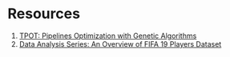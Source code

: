 # Resources
1. [TPOT: Pipelines Optimization with Genetic Algorithms](https://towardsdatascience.com/tpot-pipelines-optimization-with-genetic-algorithms-56ec44ef6ede)
2. [Data Analysis Series: An Overview of FIFA 19 Players Dataset](https://towardsdatascience.com/data-analysis-series-an-overview-of-fifa-19-players-dataset-e995ea33dd29)
